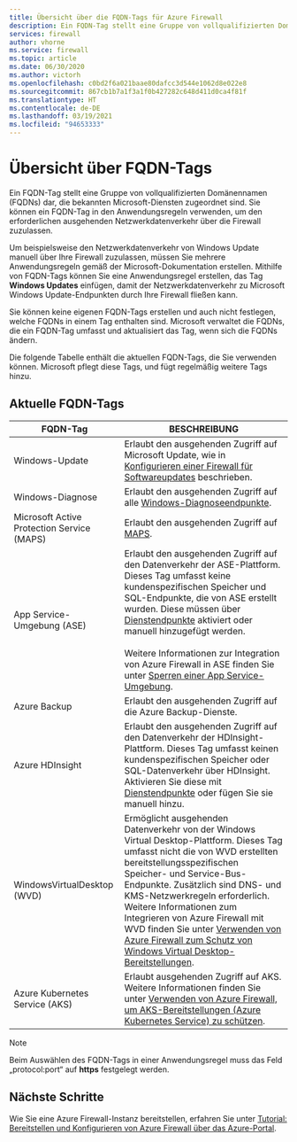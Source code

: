 ```yaml
---
title: Übersicht über die FQDN-Tags für Azure Firewall
description: Ein FQDN-Tag stellt eine Gruppe von vollqualifizierten Domänennamen (FQDNs) dar, die bekannten Microsoft-Diensten zugeordnet sind.
services: firewall
author: vhorne
ms.service: firewall
ms.topic: article
ms.date: 06/30/2020
ms.author: victorh
ms.openlocfilehash: c0bd2f6a021baae80dafcc3d544e1062d8e022e8
ms.sourcegitcommit: 867cb1b7a1f3a1f0b427282c648d411d0ca4f81f
ms.translationtype: HT
ms.contentlocale: de-DE
ms.lasthandoff: 03/19/2021
ms.locfileid: "94653333"
---
```

# <a name="fqdn-tags-overview"></a>Übersicht über FQDN-Tags

Ein FQDN-Tag stellt eine Gruppe von vollqualifizierten Domänennamen (FQDNs) dar, die bekannten Microsoft-Diensten zugeordnet sind. Sie können ein FQDN-Tag in den Anwendungsregeln verwenden, um den erforderlichen ausgehenden Netzwerkdatenverkehr über die Firewall zuzulassen.

Um beispielsweise den Netzwerkdatenverkehr von Windows Update manuell über Ihre Firewall zuzulassen, müssen Sie mehrere Anwendungsregeln gemäß der Microsoft-Dokumentation erstellen. Mithilfe von FQDN-Tags können Sie eine Anwendungsregel erstellen, das Tag **Windows Updates** einfügen, damit der Netzwerkdatenverkehr zu Microsoft Windows Update-Endpunkten durch Ihre Firewall fließen kann.

Sie können keine eigenen FQDN-Tags erstellen und auch nicht festlegen, welche FQDNs in einem Tag enthalten sind. Microsoft verwaltet die FQDNs, die ein FQDN-Tag umfasst und aktualisiert das Tag, wenn sich die FQDNs ändern. 

<!--- screenshot of application rule with a FQDN tag.-->

Die folgende Tabelle enthält die aktuellen FQDN-Tags, die Sie verwenden können. Microsoft pflegt diese Tags, und fügt regelmäßig weitere Tags hinzu.

## <a name="current-fqdn-tags"></a>Aktuelle FQDN-Tags

|FQDN-Tag  |BESCHREIBUNG  |
|---------|---------|
|Windows-Update     |Erlaubt den ausgehenden Zugriff auf Microsoft Update, wie in [Konfigurieren einer Firewall für Softwareupdates](/mem/configmgr/sum/get-started/install-a-software-update-point) beschrieben.|
|Windows-Diagnose|Erlaubt den ausgehenden Zugriff auf alle [Windows-Diagnoseendpunkte](/windows/privacy/configure-windows-diagnostic-data-in-your-organization#endpoints).|
|Microsoft Active Protection Service (MAPS)|Erlaubt den ausgehenden Zugriff auf [MAPS](https://cloudblogs.microsoft.com/enterprisemobility/2016/05/31/important-changes-to-microsoft-active-protection-service-maps-endpoint/).|
|App Service-Umgebung (ASE)|Erlaubt den ausgehenden Zugriff auf den Datenverkehr der ASE-Plattform. Dieses Tag umfasst keine kundenspezifischen Speicher und SQL-Endpunkte, die von ASE erstellt wurden. Diese müssen über [Dienstendpunkte](../virtual-network/tutorial-restrict-network-access-to-resources.md) aktiviert oder manuell hinzugefügt werden.<br><br>Weitere Informationen zur Integration von Azure Firewall in ASE finden Sie unter [Sperren einer App Service-Umgebung](../app-service/environment/firewall-integration.md#configuring-azure-firewall-with-your-ase).|
|Azure Backup|Erlaubt den ausgehenden Zugriff auf die Azure Backup-Dienste.|
|Azure HDInsight|Erlaubt den ausgehenden Zugriff auf den Datenverkehr der HDInsight-Plattform. Dieses Tag umfasst keinen kundenspezifischen Speicher oder SQL-Datenverkehr über HDInsight. Aktivieren Sie diese mit [Dienstendpunkte](../virtual-network/tutorial-restrict-network-access-to-resources.md) oder fügen Sie sie manuell hinzu.|
|WindowsVirtualDesktop (WVD)|Ermöglicht ausgehenden Datenverkehr von der Windows Virtual Desktop-Plattform. Dieses Tag umfasst nicht die von WVD erstellten bereitstellungsspezifischen Speicher- und Service-Bus-Endpunkte. Zusätzlich sind DNS- und KMS-Netzwerkregeln erforderlich. Weitere Informationen zum Integrieren von Azure Firewall mit WVD finden Sie unter [Verwenden von Azure Firewall zum Schutz von Windows Virtual Desktop-Bereitstellungen](protect-windows-virtual-desktop.md).|
|Azure Kubernetes Service (AKS)|Erlaubt ausgehenden Zugriff auf AKS. Weitere Informationen finden Sie unter [Verwenden von Azure Firewall, um AKS-Bereitstellungen (Azure Kubernetes Service) zu schützen](protect-azure-kubernetes-service.md).|

> [!NOTE]
> Beim Auswählen des FQDN-Tags in einer Anwendungsregel muss das Feld „protocol:port“ auf **https** festgelegt werden.

## <a name="next-steps"></a>Nächste Schritte

Wie Sie eine Azure Firewall-Instanz bereitstellen, erfahren Sie unter [Tutorial: Bereitstellen und Konfigurieren von Azure Firewall über das Azure-Portal](tutorial-firewall-deploy-portal.md).